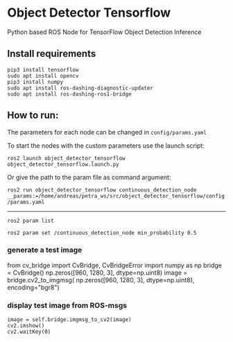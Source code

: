 # Object Detector Tensorflow

Python based ROS Node for TensorFlow Object Detection Inference

## Install requirements

    pip3 install tensorflow
    sudo apt install opencv
    pip3 install numpy
    sudo apt install ros-dashing-diagnostic-updater
    sudo apt install ros-dashing-ros1-bridge


## How to run:

The parameters for each node can be changed in `config/params.yaml`

To start the nodes with the custom parameters use the launch script:

`ros2 launch object_detector_tensorflow object_detector_tensorflow.launch.py `

Or give the path to the param file as command argument:

`ros2 run object_detector_tensorflow continuous_detection_node __params:=/home/andreas/petra_ws/src/object_detector_tensorflow/config/params.yaml`

---

`ros2 param list`

`ros2 param set /continuous_detection_node min_probability 0.5`

### generate a test image

from cv_bridge import CvBridge, CvBridgeError
    import numpy as np
    bridge = CvBridge()
    np.zeros([960, 1280, 3], dtype=np.uint8)
    image = bridge.cv2_to_imgmsg(
        np.zeros([960, 1280, 3], dtype=np.uint8), encoding="bgr8")

### display test image from ROS-msgs

    image = self.bridge.imgmsg_to_cv2(image)
    cv2.imshow()
    cv2.waitKey(0)
